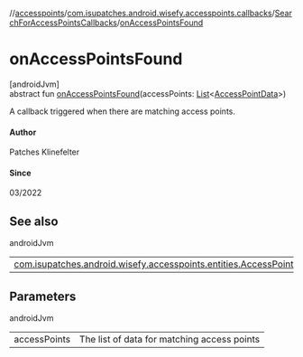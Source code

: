 //[accesspoints](../../../index.md)/[com.isupatches.android.wisefy.accesspoints.callbacks](../index.md)/[SearchForAccessPointsCallbacks](index.md)/[onAccessPointsFound](on-access-points-found.md)

# onAccessPointsFound

[androidJvm]\
abstract fun [onAccessPointsFound](on-access-points-found.md)(accessPoints: [List](https://kotlinlang.org/api/latest/jvm/stdlib/kotlin.collections/-list/index.html)&lt;[AccessPointData](../../com.isupatches.android.wisefy.accesspoints.entities/-access-point-data/index.md)&gt;)

A callback triggered when there are matching access points.

#### Author

Patches Klinefelter

#### Since

03/2022

## See also

androidJvm

| | |
|---|---|
| [com.isupatches.android.wisefy.accesspoints.entities.AccessPointData](../../com.isupatches.android.wisefy.accesspoints.entities/-access-point-data/index.md) |  |

## Parameters

androidJvm

| | |
|---|---|
| accessPoints | The list of data for matching access points |
